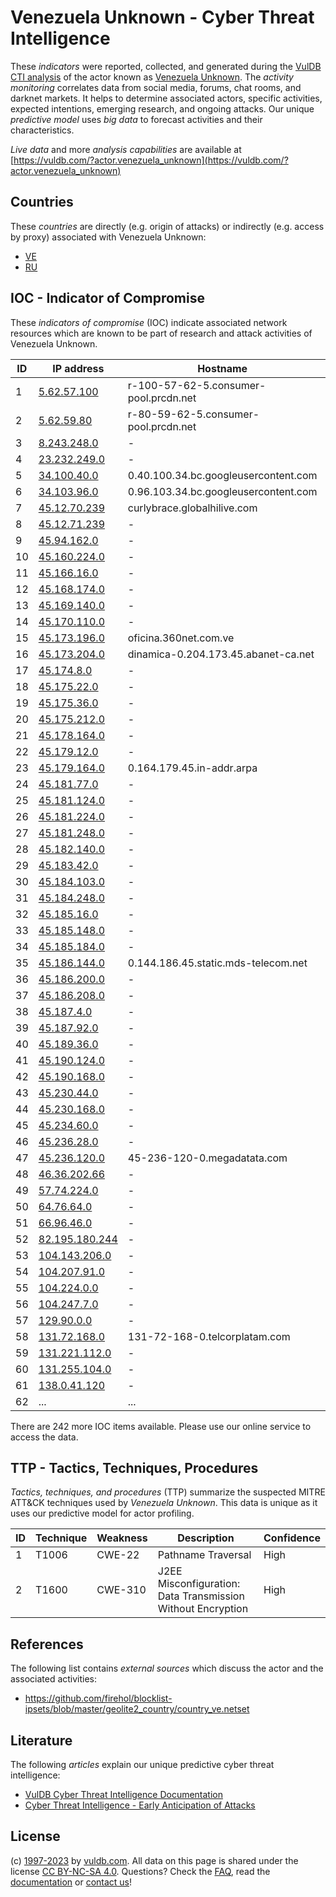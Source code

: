 # Venezuela Unknown - Cyber Threat Intelligence

These _indicators_ were reported, collected, and generated during the [VulDB CTI analysis](https://vuldb.com/?kb.cti) of the actor known as [Venezuela Unknown](https://vuldb.com/?actor.venezuela_unknown). The _activity monitoring_ correlates data from social media, forums, chat rooms, and darknet markets. It helps to determine associated actors, specific activities, expected intentions, emerging research, and ongoing attacks. Our unique _predictive model_ uses _big data_ to forecast activities and their characteristics.

_Live data_ and more _analysis capabilities_ are available at [https://vuldb.com/?actor.venezuela_unknown](https://vuldb.com/?actor.venezuela_unknown)

## Countries

These _countries_ are directly (e.g. origin of attacks) or indirectly (e.g. access by proxy) associated with Venezuela Unknown:

* [VE](https://vuldb.com/?country.ve)
* [RU](https://vuldb.com/?country.ru)

## IOC - Indicator of Compromise

These _indicators of compromise_ (IOC) indicate associated network resources which are known to be part of research and attack activities of Venezuela Unknown.

ID | IP address | Hostname | Campaign | Confidence
-- | ---------- | -------- | -------- | ----------
1 | [5.62.57.100](https://vuldb.com/?ip.5.62.57.100) | r-100-57-62-5.consumer-pool.prcdn.net | - | High
2 | [5.62.59.80](https://vuldb.com/?ip.5.62.59.80) | r-80-59-62-5.consumer-pool.prcdn.net | - | High
3 | [8.243.248.0](https://vuldb.com/?ip.8.243.248.0) | - | - | High
4 | [23.232.249.0](https://vuldb.com/?ip.23.232.249.0) | - | - | High
5 | [34.100.40.0](https://vuldb.com/?ip.34.100.40.0) | 0.40.100.34.bc.googleusercontent.com | - | Medium
6 | [34.103.96.0](https://vuldb.com/?ip.34.103.96.0) | 0.96.103.34.bc.googleusercontent.com | - | Medium
7 | [45.12.70.239](https://vuldb.com/?ip.45.12.70.239) | curlybrace.globalhilive.com | - | High
8 | [45.12.71.239](https://vuldb.com/?ip.45.12.71.239) | - | - | High
9 | [45.94.162.0](https://vuldb.com/?ip.45.94.162.0) | - | - | High
10 | [45.160.224.0](https://vuldb.com/?ip.45.160.224.0) | - | - | High
11 | [45.166.16.0](https://vuldb.com/?ip.45.166.16.0) | - | - | High
12 | [45.168.174.0](https://vuldb.com/?ip.45.168.174.0) | - | - | High
13 | [45.169.140.0](https://vuldb.com/?ip.45.169.140.0) | - | - | High
14 | [45.170.110.0](https://vuldb.com/?ip.45.170.110.0) | - | - | High
15 | [45.173.196.0](https://vuldb.com/?ip.45.173.196.0) | oficina.360net.com.ve | - | High
16 | [45.173.204.0](https://vuldb.com/?ip.45.173.204.0) | dinamica-0.204.173.45.abanet-ca.net | - | High
17 | [45.174.8.0](https://vuldb.com/?ip.45.174.8.0) | - | - | High
18 | [45.175.22.0](https://vuldb.com/?ip.45.175.22.0) | - | - | High
19 | [45.175.36.0](https://vuldb.com/?ip.45.175.36.0) | - | - | High
20 | [45.175.212.0](https://vuldb.com/?ip.45.175.212.0) | - | - | High
21 | [45.178.164.0](https://vuldb.com/?ip.45.178.164.0) | - | - | High
22 | [45.179.12.0](https://vuldb.com/?ip.45.179.12.0) | - | - | High
23 | [45.179.164.0](https://vuldb.com/?ip.45.179.164.0) | 0.164.179.45.in-addr.arpa | - | High
24 | [45.181.77.0](https://vuldb.com/?ip.45.181.77.0) | - | - | High
25 | [45.181.124.0](https://vuldb.com/?ip.45.181.124.0) | - | - | High
26 | [45.181.224.0](https://vuldb.com/?ip.45.181.224.0) | - | - | High
27 | [45.181.248.0](https://vuldb.com/?ip.45.181.248.0) | - | - | High
28 | [45.182.140.0](https://vuldb.com/?ip.45.182.140.0) | - | - | High
29 | [45.183.42.0](https://vuldb.com/?ip.45.183.42.0) | - | - | High
30 | [45.184.103.0](https://vuldb.com/?ip.45.184.103.0) | - | - | High
31 | [45.184.248.0](https://vuldb.com/?ip.45.184.248.0) | - | - | High
32 | [45.185.16.0](https://vuldb.com/?ip.45.185.16.0) | - | - | High
33 | [45.185.148.0](https://vuldb.com/?ip.45.185.148.0) | - | - | High
34 | [45.185.184.0](https://vuldb.com/?ip.45.185.184.0) | - | - | High
35 | [45.186.144.0](https://vuldb.com/?ip.45.186.144.0) | 0.144.186.45.static.mds-telecom.net | - | High
36 | [45.186.200.0](https://vuldb.com/?ip.45.186.200.0) | - | - | High
37 | [45.186.208.0](https://vuldb.com/?ip.45.186.208.0) | - | - | High
38 | [45.187.4.0](https://vuldb.com/?ip.45.187.4.0) | - | - | High
39 | [45.187.92.0](https://vuldb.com/?ip.45.187.92.0) | - | - | High
40 | [45.189.36.0](https://vuldb.com/?ip.45.189.36.0) | - | - | High
41 | [45.190.124.0](https://vuldb.com/?ip.45.190.124.0) | - | - | High
42 | [45.190.168.0](https://vuldb.com/?ip.45.190.168.0) | - | - | High
43 | [45.230.44.0](https://vuldb.com/?ip.45.230.44.0) | - | - | High
44 | [45.230.168.0](https://vuldb.com/?ip.45.230.168.0) | - | - | High
45 | [45.234.60.0](https://vuldb.com/?ip.45.234.60.0) | - | - | High
46 | [45.236.28.0](https://vuldb.com/?ip.45.236.28.0) | - | - | High
47 | [45.236.120.0](https://vuldb.com/?ip.45.236.120.0) | 45-236-120-0.megadatata.com | - | High
48 | [46.36.202.66](https://vuldb.com/?ip.46.36.202.66) | - | - | High
49 | [57.74.224.0](https://vuldb.com/?ip.57.74.224.0) | - | - | High
50 | [64.76.64.0](https://vuldb.com/?ip.64.76.64.0) | - | - | High
51 | [66.96.46.0](https://vuldb.com/?ip.66.96.46.0) | - | - | High
52 | [82.195.180.244](https://vuldb.com/?ip.82.195.180.244) | - | - | High
53 | [104.143.206.0](https://vuldb.com/?ip.104.143.206.0) | - | - | High
54 | [104.207.91.0](https://vuldb.com/?ip.104.207.91.0) | - | - | High
55 | [104.224.0.0](https://vuldb.com/?ip.104.224.0.0) | - | - | High
56 | [104.247.7.0](https://vuldb.com/?ip.104.247.7.0) | - | - | High
57 | [129.90.0.0](https://vuldb.com/?ip.129.90.0.0) | - | - | High
58 | [131.72.168.0](https://vuldb.com/?ip.131.72.168.0) | 131-72-168-0.telcorplatam.com | - | High
59 | [131.221.112.0](https://vuldb.com/?ip.131.221.112.0) | - | - | High
60 | [131.255.104.0](https://vuldb.com/?ip.131.255.104.0) | - | - | High
61 | [138.0.41.120](https://vuldb.com/?ip.138.0.41.120) | - | - | High
62 | ... | ... | ... | ...

There are 242 more IOC items available. Please use our online service to access the data.

## TTP - Tactics, Techniques, Procedures

_Tactics, techniques, and procedures_ (TTP) summarize the suspected MITRE ATT&CK techniques used by _Venezuela Unknown_. This data is unique as it uses our predictive model for actor profiling.

ID | Technique | Weakness | Description | Confidence
-- | --------- | -------- | ----------- | ----------
1 | T1006 | CWE-22 | Pathname Traversal | High
2 | T1600 | CWE-310 | J2EE Misconfiguration: Data Transmission Without Encryption | High

## References

The following list contains _external sources_ which discuss the actor and the associated activities:

* https://github.com/firehol/blocklist-ipsets/blob/master/geolite2_country/country_ve.netset

## Literature

The following _articles_ explain our unique predictive cyber threat intelligence:

* [VulDB Cyber Threat Intelligence Documentation](https://vuldb.com/?kb.cti)
* [Cyber Threat Intelligence - Early Anticipation of Attacks](https://www.scip.ch/en/?labs.20201022)

## License

(c) [1997-2023](https://vuldb.com/?kb.changelog) by [vuldb.com](https://vuldb.com/?kb.about). All data on this page is shared under the license [CC BY-NC-SA 4.0](https://creativecommons.org/licenses/by-nc-sa/4.0/). Questions? Check the [FAQ](https://vuldb.com/?kb.faq), read the [documentation](https://vuldb.com/?kb) or [contact us](https://vuldb.com/?contact)!
